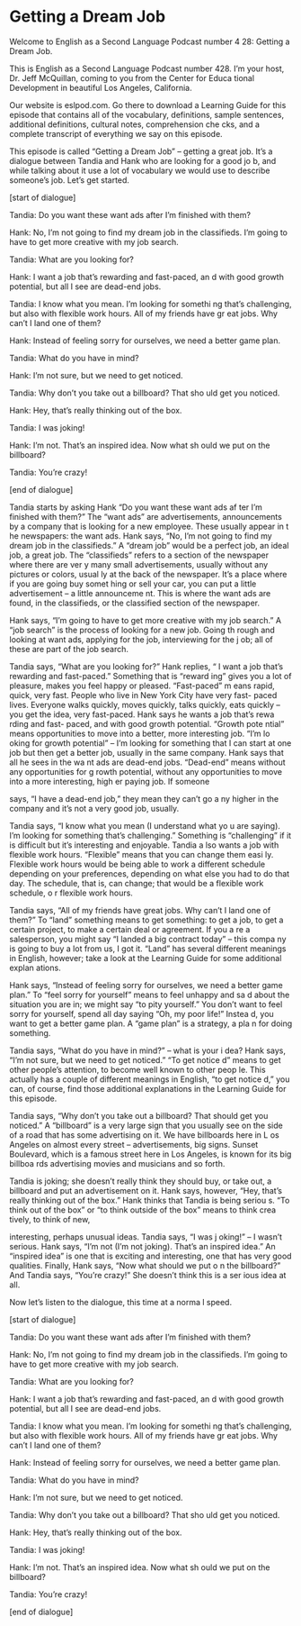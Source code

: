 # Getting a Dream Job

Welcome to English as a Second Language Podcast number 4 28: Getting a Dream Job.

This is English as a Second Language Podcast number 428.  I’m your host, Dr. Jeff McQuillan, coming to you from the Center for Educa tional Development in beautiful Los Angeles, California.

Our website is eslpod.com.  Go there to download a Learning Guide for this episode that contains all of the vocabulary, definitions, sample sentences, additional definitions, cultural notes, comprehension che cks, and a complete transcript of everything we say on this episode.

This episode is called “Getting a Dream Job” – getting a  great job.  It’s a dialogue between Tandia and Hank who are looking for a good jo b, and while talking about it use a lot of vocabulary we would use to describe  someone’s job.  Let’s get started.

[start of dialogue]

Tandia:  Do you want these want ads after I’m finished  with them?

Hank:  No, I’m not going to find my dream job in the classifieds.  I’m going to have to get more creative with my job search.

Tandia:  What are you looking for?

Hank:  I want a job that’s rewarding and fast-paced, an d with good growth potential, but all I see are dead-end jobs.

Tandia:  I know what you mean.  I’m looking for somethi ng that’s challenging, but also with flexible work hours.  All of my friends have gr eat jobs.  Why can’t I land one of them?

Hank:  Instead of feeling sorry for ourselves, we need a better game plan.

Tandia:  What do you have in mind?

Hank:  I’m not sure, but we need to get noticed.

 Tandia:  Why don’t you take out a billboard?  That sho uld get you noticed.

Hank:  Hey, that’s really thinking out of the box.

Tandia:  I was joking!

Hank:  I’m not.  That’s an inspired idea.  Now what sh ould we put on the billboard?

Tandia:  You’re crazy!

[end of dialogue]

Tandia starts by asking Hank “Do you want these want ads af ter I’m finished with them?”  The “want ads” are advertisements, announcements by a company that is looking for a new employee.  These usually appear in t he newspapers: the want ads.  Hank says, “No, I’m not going to find my dream  job in the classifieds.” A “dream job” would be a perfect job, an ideal job, a great job.  The “classifieds” refers to a section of the newspaper where there are ver y many small advertisements, usually without any pictures or colors, usual ly at the back of the newspaper.  It’s a place where if you are going buy somet hing or sell your car, you can put a little advertisement – a little announceme nt.  This is where the want ads are found, in the classifieds, or the classified section of the newspaper.

Hank says, “I’m going to have to get more creative with my job search.”  A “job search” is the process of looking for a new job.  Going th rough and looking at want ads, applying for the job, interviewing for the j ob; all of these are part of the job search.

Tandia says, “What are you looking for?”  Hank replies, “ I want a job that’s rewarding and fast-paced.”  Something that is “reward ing” gives you a lot of pleasure, makes you feel happy or pleased.  “Fast-paced” m eans rapid, quick, very fast.  People who live in New York City have very fast- paced lives. Everyone walks quickly, moves quickly, talks quickly, eats quickly – you get the idea, very fast-paced.  Hank says he wants a job that’s rewa rding and fast- paced, and with good growth potential.  “Growth pote ntial” means opportunities to move into a better, more interesting job.  “I’m lo oking for growth potential” – I’m looking for something that I can start at one job but then get a better job, usually in the same company.  Hank says that all he sees in the wa nt ads are dead-end jobs.  “Dead-end” means without any opportunities for g rowth potential, without any opportunities to move into a more interesting, high er paying job.  If someone

 says, “I have a dead-end job,” they mean they can’t go a ny higher in the company and it’s not a very good job, usually.

Tandia says, “I know what you mean (I understand what yo u are saying).  I’m looking for something that’s challenging.”  Something is “challenging” if it is difficult but it’s interesting and enjoyable.  Tandia a lso wants a job with flexible work hours.  “Flexible” means that you can change them easi ly.  Flexible work hours would be being able to work a different schedule depending on your preferences, depending on what else you had to do that day.  The schedule, that is, can change; that would be a flexible work schedule, o r flexible work hours.

Tandia says, “All of my friends have great jobs.  Why can’t  I land one of them?” To “land” something means to get something: to get a job, to get a certain project, to make a certain deal or agreement.  If you a re a salesperson, you might say “I landed a big contract today” – this compa ny is going to buy a lot from us, I got it.  “Land” has several different meanings in English, however; take a look at the Learning Guide for some additional explan ations.

Hank says, “Instead of feeling sorry for ourselves, we need a better game plan.” To “feel sorry for yourself” means to feel unhappy and sa d about the situation you are in; we might say “to pity yourself.”  You don’t want to feel sorry for yourself, spend all day saying “Oh, my poor life!”  Instea d, you want to get a better game plan.  A “game plan” is a strategy, a pla n for doing something.

Tandia says, “What do you have in mind?” – what is your i dea?  Hank says, “I’m not sure, but we need to get noticed.”  “To get notice d” means to get other people’s attention, to become well known to other peop le.  This actually has a couple of different meanings in English, “to get notice d,” you can, of course, find those additional explanations in the Learning Guide for this episode.

Tandia says, “Why don’t you take out a billboard?  That should get you noticed.” A “billboard” is a very large sign that you usually see on  the side of a road that has some advertising on it.  We have billboards here in L os Angeles on almost every street – advertisements, big signs.  Sunset Boulevard, which is a famous street here in Los Angeles, is known for its big billboa rds advertising movies and musicians and so forth.

Tandia is joking; she doesn’t really think they should buy, or take out, a billboard and put an advertisement on it.  Hank says, however, “Hey,  that’s really thinking out of the box.”  Hank thinks that Tandia is being seriou s.  “To think out of the box” or “to think outside of the box” means to think crea tively, to think of new,

 interesting, perhaps unusual ideas.  Tandia says, “I was j oking!” – I wasn’t serious.  Hank says, “I’m not (I’m not joking).  That’s an  inspired idea.”  An “inspired idea” is one that is exciting and interesting, one that has very good qualities.  Finally, Hank says, “Now what should we put o n the billboard?”  And Tandia says, “You’re crazy!”  She doesn’t think this is a ser ious idea at all.

Now let’s listen to the dialogue, this time at a norma l speed.

[start of dialogue]

Tandia:  Do you want these want ads after I’m finished  with them?

Hank:  No, I’m not going to find my dream job in the classifieds.  I’m going to have to get more creative with my job search.

Tandia:  What are you looking for?

Hank:  I want a job that’s rewarding and fast-paced, an d with good growth potential, but all I see are dead-end jobs.

Tandia:  I know what you mean.  I’m looking for somethi ng that’s challenging, but also with flexible work hours.  All of my friends have gr eat jobs.  Why can’t I land one of them?

Hank:  Instead of feeling sorry for ourselves, we need a better game plan.

Tandia:  What do you have in mind?

Hank:  I’m not sure, but we need to get noticed.

Tandia:  Why don’t you take out a billboard?  That sho uld get you noticed.

Hank:  Hey, that’s really thinking out of the box.

Tandia:  I was joking!

Hank:  I’m not.  That’s an inspired idea.  Now what sh ould we put on the billboard?

Tandia:  You’re crazy!

 [end of dialogue]








